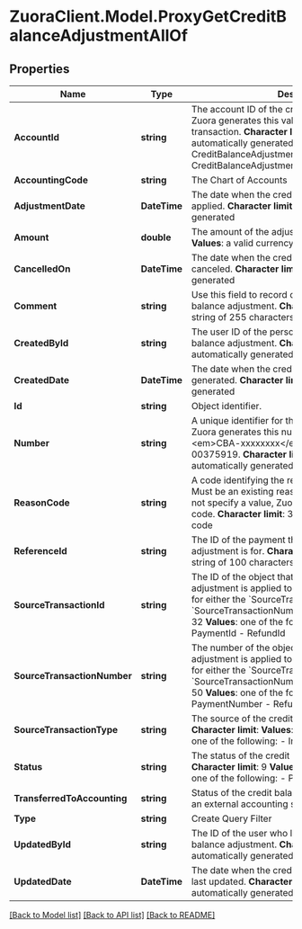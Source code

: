 # ZuoraClient.Model.ProxyGetCreditBalanceAdjustmentAllOf

## Properties

Name | Type | Description | Notes
------------ | ------------- | ------------- | -------------
**AccountId** | **string** |  The account ID of the credit balance&#39;s account. Zuora generates this value from the source transaction. **Character limit**: 32 **Values**: automatically generated from:  - CreditBalanceAdjustment.SourceTransactionId or - CreditBalanceAdjustment.SourceTransactionNumber  | [optional] 
**AccountingCode** | **string** |  The Chart of Accounts  | [optional] 
**AdjustmentDate** | **DateTime** |  The date when the credit balance adjustment is applied. **Character limit**: 29 **Values**: automatically generated  | [optional] 
**Amount** | **double** |  The amount of the adjustment. **Character limit**: 16 **Values**: a valid currency amount  | [optional] 
**CancelledOn** | **DateTime** |  The date when the credit balance adjustment was canceled. **Character limit**: 29 **Values**: automatically generated  | [optional] 
**Comment** | **string** |  Use this field to record comments about the credit balance adjustment. **Character limit**: 255 **Values**: a string of 255 characters or fewer  | [optional] 
**CreatedById** | **string** |  The user ID of the person who created the credit balance adjustment. **Character limit**: 32 **Values**: automatically generated  | [optional] 
**CreatedDate** | **DateTime** |  The date when the credit balance adjustmentwas generated. **Character limit**: 29 **Values**: automatically generated  | [optional] 
**Id** | **string** | Object identifier. | [optional] 
**Number** | **string** |  A unique identifier for the credit balance adjustment. Zuora generates this number in the format, &lt;em&gt;CBA-xxxxxxxx&lt;/em&gt;, such as CBA-00375919. **Character limit**: 255 **Values**: automatically generated  | [optional] 
**ReasonCode** | **string** |  A code identifying the reason for the transaction. Must be an existing reason code or empty. If you do not specify a value, Zuora uses the default reason code. **Character limit**: 32 **Values**: a valid reason code  | [optional] 
**ReferenceId** | **string** |  The ID of the payment that the credit balance adjustment is for. **Character limit**: 100 **Values**: a string of 100 characters or fewer  | [optional] 
**SourceTransactionId** | **string** |  The ID of the object that the credit balance adjustment is applied to. You must specify a value for either the &#x60;SourceTransactionId&#x60; field or the &#x60;SourceTransactionNumber&#x60; field. **Character limit**: 32 **Values**: one of the following:  - InvoiceId - PaymentId - RefundId  | [optional] 
**SourceTransactionNumber** | **string** |  The number of the object that the credit balance adjustment is applied to. You must specify a value for either the &#x60;SourceTransactionId&#x60; field or the &#x60;SourceTransactionNumber&#x60; field. **Character limit**: 50 **Values**: one of the following:  - InvoiceNumber - PaymentNumber - RefundNumber  | [optional] 
**SourceTransactionType** | **string** |  The source of the credit balance adjustment. **Character limit**: **Values**: automatically generated; one of the following:  - Invoice - Payment - Refund  | [optional] 
**Status** | **string** |  The status of the credit balance adjustment. **Character limit**: 9 **Values**: automatically generated; one of the following:  - Processed - Canceled  | [optional] 
**TransferredToAccounting** | **string** | Status of the credit balance adjustment&#39;s transfer to an external accounting system, such as NetSuite.  | [optional] 
**Type** | **string** | Create Query Filter | [optional] 
**UpdatedById** | **string** |  The ID of the user who last updated the credit balance adjustment. **Character limit**: 32 **Values**: automatically generated  | [optional] 
**UpdatedDate** | **DateTime** |  The date when the credit balance adjustment was last updated. **Character limit**: 29 **Values**: automatically generated  | [optional] 

[[Back to Model list]](../README.md#documentation-for-models) [[Back to API list]](../README.md#documentation-for-api-endpoints) [[Back to README]](../README.md)

